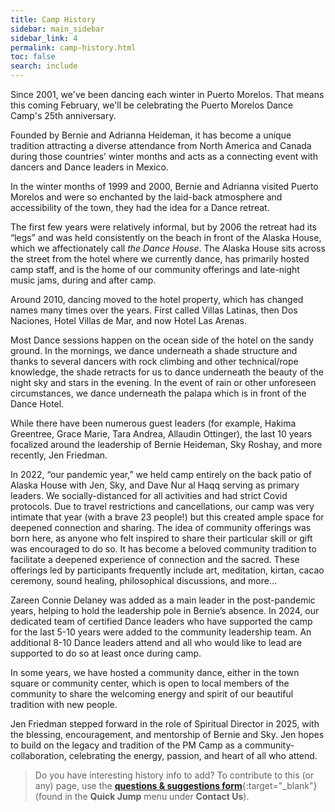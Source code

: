 ```yaml
---
title: Camp History
sidebar: main_sidebar
sidebar_link: 4
permalink: camp-history.html
toc: false
search: include
---
```


Since 2001, we've been dancing each winter in Puerto Morelos. That means this coming February, we'll be celebrating the Puerto Morelos Dance Camp's 25th anniversary.

Founded by Bernie and Adrianna Heideman, it has become a unique tradition attracting a diverse attendance from North America and Canada during those countries’ winter months and acts as a connecting event with dancers and Dance leaders in Mexico.

In the winter months of 1999 and 2000, Bernie and Adrianna visited Puerto Morelos and were so enchanted by the laid-back atmosphere and accessibility of the town, they had the idea for a Dance retreat.

The first few years were relatively informal, but by 2006 the retreat had its “legs” and was held consistently on the beach in front of the Alaska House, which we affectionately call *the Dance House*. The Alaska House sits across the street from the hotel where we currently dance, has primarily hosted camp staff, and is the home of our community offerings and late-night music jams, during and after camp.

Around 2010, dancing moved to the hotel property, which has changed names many times over the years. First called Villas Latinas, then Dos Naciones, Hotel Villas de Mar, and now Hotel Las Arenas.

Most Dance sessions happen on the ocean side of the hotel on the sandy ground. In the mornings, we dance underneath a shade structure and thanks to several dancers with rock climbing and other technical/rope knowledge, the shade retracts for us to dance underneath the beauty of the night sky and stars in the evening. In the event of rain or other unforeseen circumstances, we dance underneath the palapa which is in front of the Dance Hotel.

While there have been numerous guest leaders (for example, Hakima Greentree, Grace Marie, Tara Andrea, Allaudin Ottinger), the last 10 years focalized around the leadership of Bernie Heideman, Sky Roshay, and more recently, Jen Friedman.

In 2022, “our pandemic year,” we held camp entirely on the back patio of Alaska House with Jen, Sky, and Dave Nur al Haqq serving as primary leaders. We socially-distanced for all activities and had strict Covid protocols. Due to travel restrictions and cancellations, our camp was very intimate that year (with a brave 23 people!) but this created ample space for deepened connection and sharing. The idea of community offerings was born here, as anyone who felt inspired to share their particular skill or gift was encouraged to do so. It has become a beloved community tradition to facilitate a deepened experience of connection and the sacred. These offerings led by participants frequently include art, meditation, kirtan, cacao ceremony, sound healing, philosophical discussions, and more...

Zareen Connie Delaney was added as a main leader in the post-pandemic years, helping to hold the leadership pole in Bernie’s absence. In 2024, our dedicated team of certified Dance leaders who have supported the camp for the last 5-10 years were added to the community leadership team. An additional 8-10 Dance leaders attend and all who would like to lead are supported to do so at least once during camp.

In some years, we have hosted a community dance, either in the town square or community center, which is open to local members of the community to share the welcoming energy and spirit of our beautiful tradition with new people.

Jen Friedman stepped forward in the role of Spiritual Director in 2025, with the blessing, encouragement, and mentorship of Bernie and Sky. Jen hopes to build on the legacy and tradition of the PM Camp as a community-collaboration, celebrating the energy, passion, and heart of all who attend.

> Do you have interesting history info to add? To contribute to this (or any) page, use the [**questions & suggestions form**](https://docs.google.com/forms/d/e/1FAIpQLSeKsY-e9iy44578E1ijjs_g5Bwi1gZCuW439N1bOBlL76U5qg/viewform){:target="_blank"} (found in the **Quick Jump** menu under **Contact Us**).